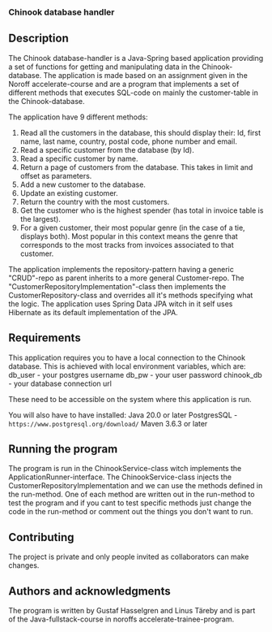 ### Chinook database handler

## Description

The Chinook database-handler is a Java-Spring based application providing a set of functions for getting and manipulating data
in the Chinook-database. The application is made based on an assignment given in the Noroff accelerate-course and are a program
that implements a set of different methods that executes SQL-code on mainly the customer-table in the Chinook-database.

The application have 9 different methods:

1. Read all the customers in the database, this should display their: Id, first name, last name, country,
   postal code, phone number and email.
2. Read a specific customer from the database (by Id).
3. Read a specific customer by name.
4. Return a page of customers from the database. This takes in limit and offset as parameters.
5. Add a new customer to the database.
6. Update an existing customer.
7. Return the country with the most customers.
8. Get the customer who is the highest spender (has total in invoice table is the largest).
9. For a given customer, their most popular genre (in the case of a tie, displays both). Most popular in this
   context means the genre that corresponds to the most tracks from invoices associated to that
   customer.

The application implements the repository-pattern having a generic "CRUD"-repo as parent inherits to a more general Customer-repo.
The "CustomerRepositoryImplementation"-class then implements the CustomerRepository-class and overrides all it's methods
specifying what the logic. The application uses Spring Data JPA witch in it self uses Hibernate as its default implementation of the JPA.

## Requirements

This application requires you to have a local connection to the Chinook database.
This is achieved with local environment variables, which are:
db_user - your postgres username
db_pw - your user password
chinook_db - your database connection url

These need to be accessible on the system where this application is run.

You will also have to have installed:
Java 20.0 or later
PostgresSQL - `https://www.postgresql.org/download/`
Maven 3.6.3 or later

## Running the program

The program is run in the ChinookService-class witch implements the ApplicationRunner-interface. The ChinookService-class injects the
CustomerRepositoryImplementation and we can use the methods defined in the run-method. One of each method are written out in the run-method
to test the program and if you cant to test specific methods just change the code in the run-method or comment out the things you don't want
to run.

## Contributing

The project is private and only people invited as collaborators can make changes.

## Authors and acknowledgments

The program is written by Gustaf Hasselgren and Linus Täreby and is part of the Java-fullstack-course in noroffs accelerate-trainee-program.
